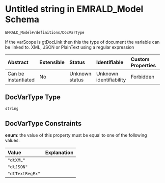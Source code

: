 # Untitled string in EMRALD\_Model Schema

```txt
EMRALD_Model#/definitions/DocVarType
```

If the varScope is gtDocLink then this the type of document the variable can be linked to. XML, JSON or PlainText using a regular expression

| Abstract            | Extensible | Status         | Identifiable            | Custom Properties | Additional Properties | Access Restrictions | Defined In                                                                                    |
| :------------------ | :--------- | :------------- | :---------------------- | :---------------- | :-------------------- | :------------------ | :-------------------------------------------------------------------------------------------- |
| Can be instantiated | No         | Unknown status | Unknown identifiability | Forbidden         | Allowed               | none                | [EMRALD\_JsonSchemaV3\_0.json\*](../../out/EMRALD_JsonSchemaV3_0.json "open original schema") |

## DocVarType Type

`string`

## DocVarType Constraints

**enum**: the value of this property must be equal to one of the following values:

| Value           | Explanation |
| :-------------- | :---------- |
| `"dtXML"`       |             |
| `"dtJSON"`      |             |
| `"dtTextRegEx"` |             |
